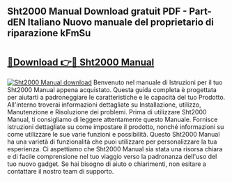 ## Sht2000 Manual Download gratuit PDF - Part-dEN Italiano Nuovo manuale del proprietario di riparazione kFmSu

# <h2><a href="http://dfd2d9i.blite.top/?on=Sht2000+Manual">🔗Download 👉🔴 Sht2000 Manual</a></h2>

[![Sht2000 Manual download](https://i.imgur.com/lujVjoI.png)](http://dfd2d9i.blite.top/?on=Sht2000+Manual)
Benvenuto nel manuale di Istruzioni per il tuo Sht2000 Manual appena acquistato. Questa guida completa è progettata per aiutarti a padroneggiare le caratteristiche e le capacità del tuo Prodotto. All'interno troverai informazioni dettagliate su Installazione, utilizzo, Manutenzione e Risoluzione dei problemi. Prima di utilizzare Sht2000 Manual, ti consigliamo di leggere attentamente questo Manuale. Fornisce istruzioni dettagliate su come impostare il prodotto, nonché informazioni su come utilizzare le sue varie funzioni e possibilità. Questo Sht2000 Manual ha una varietà di funzionalità che puoi utilizzare per personalizzare la tua esperienza. Ci aspettiamo che Sht2000 Manual sia stata una risorsa chiara e di facile comprensione nel tuo viaggio verso la padronanza dell'uso del tuo nuovo gadget. Se hai bisogno di aiuto o chiarimenti, non esitare a contattare il nostro team di supporto.
